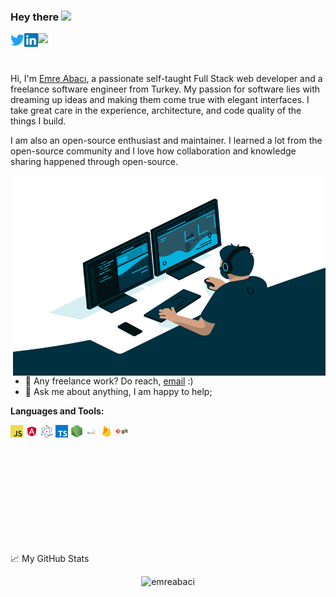 ### Hey there <img src="https://media.giphy.com/media/hvRJCLFzcasrR4ia7z/giphy.gif" width="25px">
<a href="https://twitter.com/AbaciHere">
  <img align="left" alt="Emre Abacı | Twitter" width="22px" src="https://raw.githubusercontent.com/emreabaci/emreabaci/master/assets/twitter.svg" />
</a>
<a href="https://www.linkedin.com/in/emreabaci/">
  <img align="left" alt="Emre's LinkedIN" width="22px" src="https://raw.githubusercontent.com/emreabaci/emreabaci/master/assets/linkedin.svg" />
</a>

![](https://visitor-badge.glitch.me/badge?page_id=emreabaci.emreabaci)

<br />

Hi, I'm [Emre Abacı](https://emreabaci.com/), a passionate self-taught Full Stack web developer and a freelance software engineer from Turkey. My passion for software lies with dreaming up ideas and making them come true with elegant interfaces. I take great care in the experience, architecture, and code quality of the things I build.

I am also an open-source enthusiast and maintainer. I learned a lot from the open-source community and I love how collaboration and knowledge sharing happened through open-source.


  <img align="right" alt="GIF" src="https://raw.githubusercontent.com/emreabaci/emreabaci/master/assets/code.gif?raw=true" width="500" height="320" />
  
- 💼 Any freelance work? Do reach, [email](mailto:emre.abacii@gmail.com) :)
- 💬 Ask me about anything, I am happy to help;

**Languages and Tools:**  

<code><img height="20" src="https://raw.githubusercontent.com/github/explore/80688e429a7d4ef2fca1e82350fe8e3517d3494d/topics/javascript/javascript.png"></code>
<code><img height="20" src="https://raw.githubusercontent.com/github/explore/80688e429a7d4ef2fca1e82350fe8e3517d3494d/topics/angular/angular.png"></code>
<code><img height="20" src="https://raw.githubusercontent.com/github/explore/80688e429a7d4ef2fca1e82350fe8e3517d3494d/topics/electron/electron.png"></code>
<code><img height="20" src="https://raw.githubusercontent.com/github/explore/80688e429a7d4ef2fca1e82350fe8e3517d3494d/topics/typescript/typescript.png"></code>
<code><img height="20" src="https://raw.githubusercontent.com/github/explore/80688e429a7d4ef2fca1e82350fe8e3517d3494d/topics/nodejs/nodejs.png"></code>
<code><img height="20" src="https://raw.githubusercontent.com/github/explore/80688e429a7d4ef2fca1e82350fe8e3517d3494d/topics/mysql/mysql.png"></code>
<code><img height="20" src="https://raw.githubusercontent.com/github/explore/80688e429a7d4ef2fca1e82350fe8e3517d3494d/topics/firebase/firebase.png"></code>
<code><img height="20" src="https://raw.githubusercontent.com/github/explore/80688e429a7d4ef2fca1e82350fe8e3517d3494d/topics/git/git.png"></code>

<br>
<br>
<br>
<br>
<br>
<br>
<br>
<br>
<br>

📈 My GitHub Stats

<p align="center"> <img src="https://github-readme-stats.vercel.app/api?username=emreabaci&show_icons=true&theme=gotham" alt="emreabaci" />




